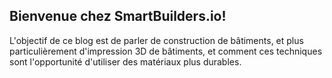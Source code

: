## Bienvenue chez SmartBuilders.io!

L'objectif de ce blog est de parler de construction de bâtiments, et plus particulièrement d'impression 3D de bâtiments, et comment ces techniques sont l'opportunité d'utiliser des matériaux plus durables.


